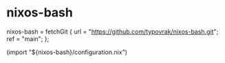 # nixos-bash

nixos-bash = fetchGit {
	url = "https://github.com/typovrak/nixos-bash.git";
	ref = "main";
};

(import "${nixos-bash}/configuration.nix")
